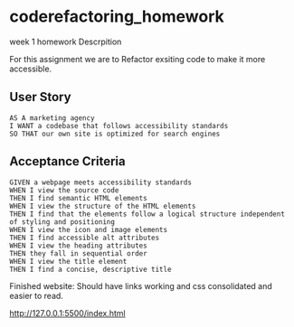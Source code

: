 # coderefactoring_homework
week 1 homework
Descrpition

For this assignment we are to Refactor exsiting code to make it more accessible. 

## User Story

```
AS A marketing agency
I WANT a codebase that follows accessibility standards
SO THAT our own site is optimized for search engines
```

## Acceptance Criteria

```
GIVEN a webpage meets accessibility standards
WHEN I view the source code
THEN I find semantic HTML elements
WHEN I view the structure of the HTML elements
THEN I find that the elements follow a logical structure independent of styling and positioning
WHEN I view the icon and image elements
THEN I find accessible alt attributes
WHEN I view the heading attributes
THEN they fall in sequential order
WHEN I view the title element
THEN I find a concise, descriptive title
```

Finished website: Should have links working and css consolidated and easier to read.

http://127.0.0.1:5500/index.html
